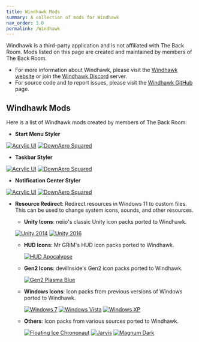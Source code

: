 ```yaml
---
title: Windhawk Mods
summary: A collection of mods for Windhawk
nav_order: 3.0
permalink: /Windhawk
---
```


Windhawk is a third-party application and is not affiliated with The Back Room. Mods listed on this page are created and maintained by members of The Back Room.
- For more information about Windhawk, please visit the [Windhawk website](https://windhawk.net) or join the [Windhawk Discord](https://discord.com/servers/windhawk-923944342991818753) server.
- For source code and to report issues, please visit the [Windhawk GitHub](https://github.com/ramensoftware/windhawk) page.

## Windhawk Mods
Here is a list of Windhawk mods created by members of The Back Room:

- **Start Menu Styler**

[![Acrylic UI](https://img.shields.io/badge/Acrylic%20UI-black?style=plastic&logo=codecrafters&logoColor=white&logoSize=auto&labelColor=blue&color=black&cacheSeconds=3600)](https://the-back-room.info/Windhawk/StartMenuStyler/AcrylicUI) 
[![DownAero Squared](https://img.shields.io/badge/DownAero%20Squared-black?style=plastic&logo=codecrafters&logoColor=white&logoSize=auto&labelColor=blue&color=black&cacheSeconds=3600)](https://the-back-room.info/Windhawk/StartMenuStyler/DownAeroSquared)

- **Taskbar Styler**

[![Acrylic UI](https://img.shields.io/badge/Acrylic%20UI-black?style=plastic&logo=codecrafters&logoColor=white&logoSize=auto&labelColor=blue&color=black&cacheSeconds=3600)](https://the-back-room.info/Windhawk/TaskbarStyler/AcrylicUI) 
[![DownAero Squared](https://img.shields.io/badge/DownAero%20Squared-black?style=plastic&logo=codecrafters&logoColor=white&logoSize=auto&labelColor=blue&color=black&cacheSeconds=3600)](https://the-back-room.info/Windhawk/TaskbarStyler/DownAeroSquared)

- **Notification Center Styler**

[![Acrylic UI](https://img.shields.io/badge/Acrylic%20UI-black?style=plastic&logo=codecrafters&logoColor=white&logoSize=auto&labelColor=blue&color=black&cacheSeconds=3600)](https://the-back-room.info/Windhawk/NotificationCenterStyler/AcrylicUI) 
[![DownAero Squared](https://img.shields.io/badge/DownAero%20Squared-black?style=plastic&logo=codecrafters&logoColor=white&logoSize=auto&labelColor=blue&color=black&cacheSeconds=3600)](https://the-back-room.info/Windhawk/NotificationCenterStyler/DownAeroSquared)

- **Resource Redirect**: Redirect resources in Windows 11 to custom files. This can be used to change system icons, sounds, and other resources.

    - **Unity Icons**: neiio's classic Unity icon packs ported to Windhawk.

    [![Unity 2014](https://img.shields.io/badge/Unity%202014-black?style=plastic&logo=codecrafters&logoColor=white&logoSize=auto&labelColor=blue&color=black&cacheSeconds=3600)](https://the-back-room.info/Windhawk/ResourceRedirect/Unity2014) 
    [![Unity 2016](https://img.shields.io/badge/Unity%202016-black?style=plastic&logo=codecrafters&logoColor=white&logoSize=auto&labelColor=blue&color=black&cacheSeconds=3600)](https://the-back-room.info/Windhawk/ResourceRedirect/Unity2016)

    - **HUD  Icons**: Mr GRiM's HUD icon packs ported to Windhawk.

        [![HUD Apocalypse](https://img.shields.io/badge/HUD%20Apocalypse-black?style=plastic&logo=codecrafters&logoColor=white&logoSize=auto&labelColor=blue&color=black&cacheSeconds=3600)](https://the-back-room.info/Windhawk/ResourceRedirect/HUDApocalypse) 

    - **Gen2 Icons**: devillnside's Gen2 icon packs ported to Windhawk.

        [![Gen2 Plasma Blue](https://img.shields.io/badge/Gen2%20Plasma%20Blue-black?style=plastic&logo=codecrafters&logoColor=white&logoSize=auto&labelColor=blue&color=black&cacheSeconds=3600)](https://the-back-room.info/Windhawk/ResourceRedirect/Gen2PlasmaBlue)

    - **Windows Icons**: Icon packs from previous versions of Windows ported to Windhawk.

        [![Windows 7](https://img.shields.io/badge/Windows%207-black?style=plastic&logo=codecrafters&logoColor=white&logoSize=auto&labelColor=blue&color=black&cacheSeconds=3600)](https://the-back-room.info/Windhawk/ResourceRedirect/Windows7) 
        [![Windows Vista](https://img.shields.io/badge/Windows%20Vista-black?style=plastic&logo=codecrafters&logoColor=white&logoSize=auto&labelColor=blue&color=black&cacheSeconds=3600)](https://the-back-room.info/Windhawk/ResourceRedirect/WindowsVista) 
        [![Windows XP](https://img.shields.io/badge/Windows%20XP-black?style=plastic&logo=codecrafters&logoColor=white&logoSize=auto&labelColor=blue&color=black&cacheSeconds=3600)](https://the-back-room.info/Windhawk/ResourceRedirect/WindowsXP)

    - **Others**: Icon packs from various sources ported to Windhawk.

        [![Floating Ice Chrononaut](https://img.shields.io/badge/Floating%20Ice%20Chrononaut-black?style=plastic&logo=codecrafters&logoColor=white&logoSize=auto&labelColor=blue&color=black&cacheSeconds=3600)](https://the-back-room.info/Windhawk/ResourceRedirect/FloatingIceChrononaut) 
        [![Jarvis](https://img.shields.io/badge/Jarvis-black?style=plastic&logo=codecrafters&logoColor=white&logoSize=auto&labelColor=blue&color=black&cacheSeconds=3600)](https://the-back-room.info/Windhawk/ResourceRedirect/Jarvis) 
        [![Magnum Dark](https://img.shields.io/badge/Magnum%20Dark-black?style=plastic&logo=codecrafters&logoColor=white&logoSize=auto&labelColor=blue&color=black&cacheSeconds=3600)](https://the-back-room.info/Windhawk/ResourceRedirect/MagnumDark)
